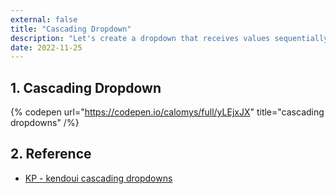 ```yaml
---
external: false
title: "Cascading Dropdown"
description: "Let's create a dropdown that receives values sequentially according to the key value"
date: 2022-11-25
---
```


## 1. Cascading Dropdown

{% codepen url="https://codepen.io/calomys/full/yLEjxJX" title="cascading dropdowns" /%}

## 2. Reference

- [KP - kendoui cascading dropdowns](https://codepen.io/kpax/pen/pojXey)
